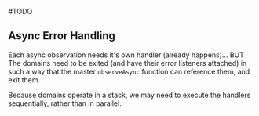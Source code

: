 #TODO

## Async Error Handling
Each async observation needs it's own handler (already happens)... BUT
The domains need to be exited (and have their error listeners attached) in such a way
that the master `observeAsync` function can reference them, and exit them.



Because domains operate in a stack, we may need to execute the handlers sequentially,
rather than in parallel.
